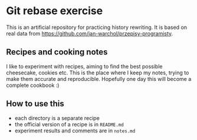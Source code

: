 Git rebase exercise
===================

This is an artificial repository for practicing history rewriting. It is based
on real data from https://github.com/jan-warchol/przepisy-programisty.


Recipes and cooking notes
-------------------------

I like to experiment with recipes, aiming to find the best possible cheesecake,
cookies etc. This is the place where I keep my notes, trying to make them
accurate and reproducible. Hopefully one day this will become a complete
cookbook :)

How to use this
---------------

* each directory is a separate recipe
* the official version of a recipe is in `README.md`
* experiment results and comments are in `notes.md`


